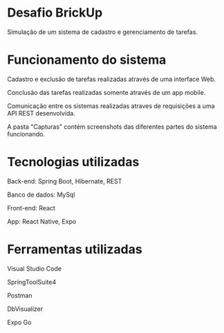 # Desafio BrickUp

Simulação de um sistema de cadastro e gerenciamento de tarefas.

# Funcionamento do sistema

Cadastro e exclusão de tarefas realizadas através de uma interface Web.

Conclusão das tarefas realizadas somente através de um app mobile.

Comunicação entre os sistemas realizadas atraves de requisições a uma API REST desenvolvida.

A pasta "Capturas" contém screenshots das diferentes partes do sistema funcionando.

# Tecnologias utilizadas

Back-end: Spring Boot, Hibernate, REST

Banco de dados: MySql

Front-end: React

App: React Native, Expo

# Ferramentas utilizadas

Visual Studio Code

SpringToolSuite4

Postman

DbVisualizer

Expo Go

